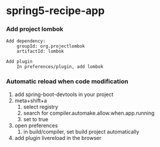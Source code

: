 # spring5-recipe-app

### Add project lombok

```
Add dependency:
    groupId: org.projectlombok
    artifactId: lombok

Add plugin
    In preferences/plugin, add lombok
```

### Automatic reload when code modification

1. add spring-boot-devtools in your project
1. meta+shift+a
    1. select registry
    1. search for compiler.automake.allow.when.app.running
    1. set to true
1. open preferences
    1. in build/compiler, set build project automatically
1. add plugin livereload in the browser


